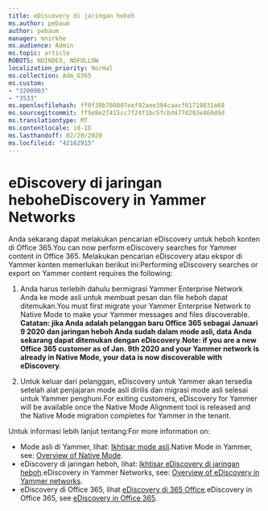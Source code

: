 ```yaml
---
title: eDiscovery di jaringan heboh
ms.author: pebaum
author: pebaum
manager: mnirkhe
ms.audience: Admin
ms.topic: article
ROBOTS: NOINDEX, NOFOLLOW
localization_priority: Normal
ms.collection: Adm_O365
ms.custom:
- "3200003"
- "3533"
ms.openlocfilehash: ff0f38b760007eef92aee394caacf01710031a68
ms.sourcegitcommit: ff9e8e27415cc7f24f1bc5fcbd477d293e460d9d
ms.translationtype: MT
ms.contentlocale: id-ID
ms.lasthandoff: 02/20/2020
ms.locfileid: "42162915"
---
```

# <a name="ediscovery-in-yammer-networks"></a><span data-ttu-id="f7f50-102">eDiscovery di jaringan heboh</span><span class="sxs-lookup"><span data-stu-id="f7f50-102">eDiscovery in Yammer Networks</span></span>

<span data-ttu-id="f7f50-103">Anda sekarang dapat melakukan pencarian eDiscovery untuk heboh konten di Office 365.</span><span class="sxs-lookup"><span data-stu-id="f7f50-103">You can now perform eDiscovery searches for Yammer content in Office 365.</span></span>  <span data-ttu-id="f7f50-104">Melakukan pencarian eDiscovery atau ekspor di Yammer konten memerlukan berikut ini:</span><span class="sxs-lookup"><span data-stu-id="f7f50-104">Performing eDiscovery searches or export on Yammer content requires the following:</span></span>

1. <span data-ttu-id="f7f50-105">Anda harus terlebih dahulu bermigrasi Yammer Enterprise Network Anda ke mode asli untuk membuat pesan dan file heboh dapat ditemukan.</span><span class="sxs-lookup"><span data-stu-id="f7f50-105">You must first migrate your Yammer Enterprise Network to Native Mode to make your Yammer messages and files discoverable.</span></span> <span data-ttu-id="f7f50-106">**Catatan: jika Anda adalah pelanggan baru Office 365 sebagai Januari 9 2020 dan jaringan heboh Anda sudah dalam mode asli, data Anda sekarang dapat ditemukan dengan eDiscovery**.</span><span class="sxs-lookup"><span data-stu-id="f7f50-106">**Note: if you are a new Office 365 customer as of Jan. 9th 2020 and your Yammer network is already in Native Mode, your data is now discoverable with eDiscovery**.</span></span>

2. <span data-ttu-id="f7f50-107">Untuk keluar dari pelanggan, eDiscovery untuk Yammer akan tersedia setelah alat penjajaran mode asli dirilis dan migrasi mode asli selesai untuk Yammer penghuni.</span><span class="sxs-lookup"><span data-stu-id="f7f50-107">For exiting customers, eDiscovery for Yammer will be available once the Native Mode Alignment tool is released and the Native Mode migration completes for Yammer in the tenant.</span></span>

<span data-ttu-id="f7f50-108">Untuk informasi lebih lanjut tentang:</span><span class="sxs-lookup"><span data-stu-id="f7f50-108">For more information on:</span></span>

- <span data-ttu-id="f7f50-109">Mode asli di Yammer, lihat: [Ikhtisar mode asli](https://docs.microsoft.com/yammer/configure-your-yammer-network/overview-native-mode).</span><span class="sxs-lookup"><span data-stu-id="f7f50-109">Native Mode in Yammer, see: [Overview of Native Mode](https://docs.microsoft.com/yammer/configure-your-yammer-network/overview-native-mode).</span></span>
- <span data-ttu-id="f7f50-110">eDiscovery di jaringan heboh, lihat: [Ikhtisar eDiscovery di jaringan heboh](https://docs.microsoft.com/en-us/yammer/manage-security-and-compliance/overview-of-ediscovery).</span><span class="sxs-lookup"><span data-stu-id="f7f50-110">eDiscovery in Yammer Networks, see: [Overview of eDiscovery in Yammer networks](https://docs.microsoft.com/en-us/yammer/manage-security-and-compliance/overview-of-ediscovery).</span></span>
- <span data-ttu-id="f7f50-111">eDiscovery di Office 365, lihat [eDiscovery di 365 Office](https://docs.microsoft.com/en-us/microsoft-365/compliance/ediscovery).</span><span class="sxs-lookup"><span data-stu-id="f7f50-111">eDiscovery in Office 365, see [eDiscovery in Office 365](https://docs.microsoft.com/en-us/microsoft-365/compliance/ediscovery).</span></span>
